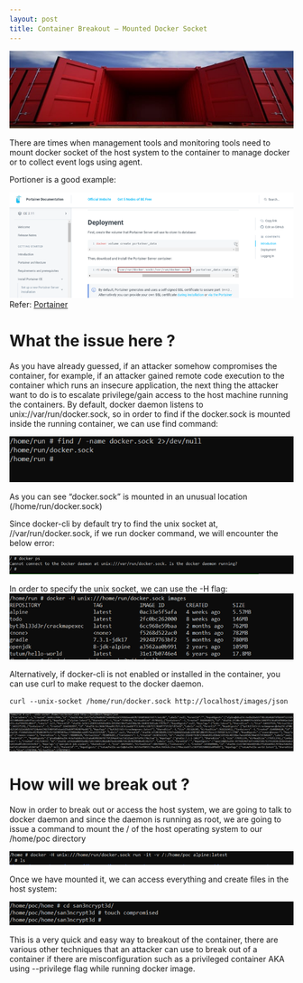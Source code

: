 ```yaml
---
layout: post
title: Container Breakout – Mounted Docker Socket
---
```

![](/images/2021-12-22-dockerbo/0.png)


There are times when management tools and monitoring tools need to mount docker socket of the host system to the container to manage docker or to collect event logs using agent.

Portioner is a good example:

![](/images/2021-12-22-dockerbo/1.png)
Refer: [Portainer](https://docs.portainer.io/v/ce-2.11/start/install/server/docker/linux)

# What the issue here ?

As you have already guessed, if an attacker somehow compromises the container, for example, if an attacker gained remote code execution to the container which runs an insecure application, the next thing the attacker want to do is to escalate privilege/gain access to the host machine running the containers.
By default, docker daemon listens to unix://var/run/docker.sock, so in order to find if the docker.sock is mounted inside the running container, we can use find command:


![](/images/2021-12-22-dockerbo/2.png)

As you can see “docker.sock” is mounted in an unusual location (/home/run/docker.sock) 

Since docker-cli by default try to find the unix socket at, //var/run/docker.sock, if we run docker command, we will encounter the below error:

![](/images/2021-12-22-dockerbo/3.png)

In order to specify the unix socket, we can use the -H flag:
![](/images/2021-12-22-dockerbo/4.png)

Alternatively, if docker-cli is not enabled or installed in the container, you can use curl to make request to the docker daemon.
```
curl --unix-socket /home/run/docker.sock http://localhost/images/json 
```

![](/images/2021-12-22-dockerbo/5.png)

# How will we break out ?
Now in order to break out or access the host system, we are going to talk to docker daemon and since the daemon is running as root, we are going to issue a command to mount the / of the host operating system to our /home/poc directory 

![](/images/2021-12-22-dockerbo/6.png)

Once we have mounted it, we can access everything and create files in the host system:

![](/images/2021-12-22-dockerbo/7.png)

This is a very quick and easy way to breakout of the container, there are various other techniques that an attacker can use to break out of a container if there are misconfiguration such as a privileged container AKA using --privilege flag while running docker image.
